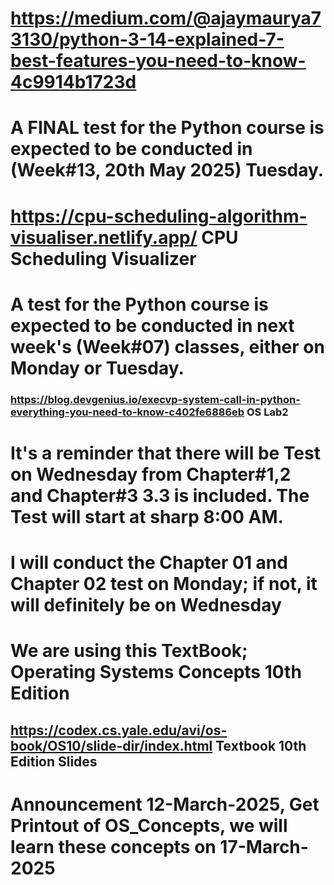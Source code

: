 # https://medium.com/@ajaymaurya73130/python-3-14-explained-7-best-features-you-need-to-know-4c9914b1723d
# A FINAL test for the Python course is expected to be conducted in (Week#13, 20th May 2025) Tuesday.
# https://cpu-scheduling-algorithm-visualiser.netlify.app/ CPU Scheduling Visualizer
# A test for the Python course is expected to be conducted in next week's (Week#07) classes, either on Monday or Tuesday.
### https://blog.devgenius.io/execvp-system-call-in-python-everything-you-need-to-know-c402fe6886eb OS Lab2
# It's a reminder that there will be Test on Wednesday from Chapter#1,2 and Chapter#3 3.3 is included. The Test will start at sharp 8:00 AM.
# I will conduct the Chapter 01 and Chapter 02 test on Monday; if not, it will definitely be on Wednesday
# We are using this TextBook; Operating Systems Concepts 10th Edition
## https://codex.cs.yale.edu/avi/os-book/OS10/slide-dir/index.html Textbook 10th Edition Slides
# Announcement 12-March-2025, Get Printout of OS_Concepts, we will learn these concepts on 17-March-2025
